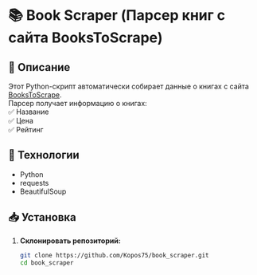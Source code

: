 # 📚 Book Scraper (Парсер книг с сайта BooksToScrape)

## 🔹 Описание
Этот Python-скрипт автоматически собирает данные о книгах с сайта [BooksToScrape](http://books.toscrape.com/).  
Парсер получает информацию о книгах:  
✅ Название  
✅ Цена  
✅ Рейтинг  

## 🚀 Технологии
- Python
- requests
- BeautifulSoup

## 📥 Установка
1. **Склонировать репозиторий:**
   ```bash
   git clone https://github.com/Kopos75/book_scraper.git
   cd book_scraper
